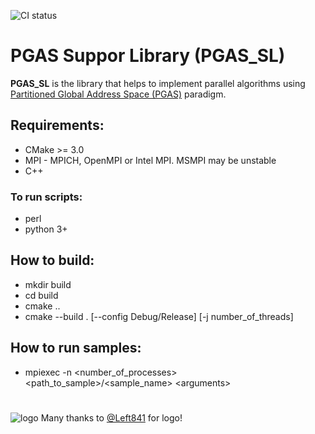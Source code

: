 ![CI status](https://github.com/skonnov/PGAS_support_library/actions/workflows/ci.yml/badge.svg)

# PGAS Suppor Library (PGAS_SL)

**PGAS_SL** is the library that helps to implement parallel algorithms using [Partitioned Global Address Space (PGAS)](https://en.wikipedia.org/wiki/Partitioned_global_address_space) paradigm.

## Requirements:
* CMake >= 3.0
* MPI - MPICH, OpenMPI or Intel MPI. MSMPI may be unstable
* C++
### To run scripts:
* perl
* python 3+

## How to build:
* mkdir build
* cd build
* cmake ..
* cmake --build . [--config Debug/Release] [-j number_of_threads]

## How to run samples:
* mpiexec -n \<number_of_processes\> \<path_to_sample\>/\<sample_name\> \<arguments\>

#
![logo](./PGAS.png)
Many thanks to [@Left841](https://github.com/left841) for logo!
